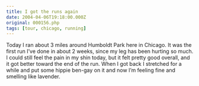 ```yaml
---
title: I got the runs again
date: 2004-04-06T19:18:00.000Z
original: 000156.php
tags: [tour, chicago, running]
---
```


Today I ran about 3 miles around Humboldt Park here in Chicago. It was the first run I’ve done in about 2 weeks, since my leg has been hurting so much. I could still feel the pain in my shin today, but it felt pretty good overall, and it got better toward the end of the run. When I got back I stretched for a while and put some hippie ben-gay on it and now I’m feeling fine and smelling like lavender.
